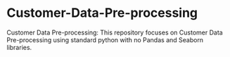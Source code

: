# Customer-Data-Pre-processing
Customer Data Pre-processing: This repository focuses on Customer Data Pre-processing using standard python with no Pandas and Seaborn libraries. 
